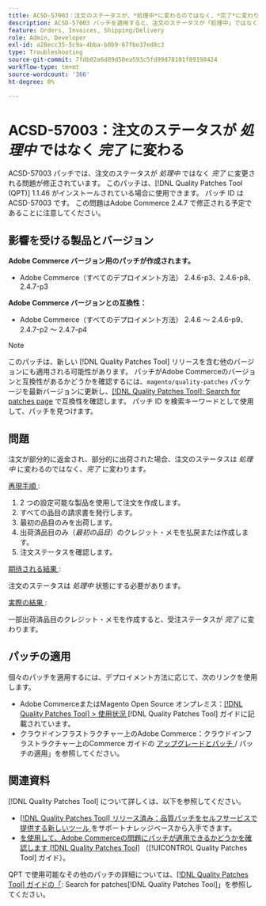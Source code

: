 ```yaml
---
title: ACSD-57003：注文のステータスが、*処理中*に変わるのではなく、*完了*に変わります
description: ACSD-57003 パッチを適用すると、注文のステータスが「処理中」ではなく「完了」に変わるAdobe Commerceの問題が修正されます。
feature: Orders, Invoices, Shipping/Delivery
role: Admin, Developer
exl-id: a28ecc35-5c9a-4bba-b0b9-67fbe37ed8c3
type: Troubleshooting
source-git-commit: 7fdb02a6d89d50ea593c5fd99d78101f89198424
workflow-type: tm+mt
source-wordcount: '366'
ht-degree: 0%

---
```


# ACSD-57003：注文のステータスが *処理中* ではなく *完了* に変わる

ACSD-57003 パッチでは、注文のステータスが *処理中* ではなく *完了* に変更される問題が修正されています。 このパッチは、[!DNL Quality Patches Tool (QPT)] 1.1.46 がインストールされている場合に使用できます。 パッチ ID は ACSD-57003 です。 この問題はAdobe Commerce 2.4.7 で修正される予定であることに注意してください。

## 影響を受ける製品とバージョン

**Adobe Commerce バージョン用のパッチが作成されます。**

* Adobe Commerce（すべてのデプロイメント方法） 2.4.6-p3、2.4.6-p8、2.4.7-p3

**Adobe Commerce バージョンとの互換性：**

* Adobe Commerce（すべてのデプロイメント方法） 2.4.6 ～ 2.4.6-p9、2.4.7-p2 ～ 2.4.7-p4

>[!NOTE]
>
>このパッチは、新しい [!DNL Quality Patches Tool] リリースを含む他のバージョンにも適用される可能性があります。 パッチがAdobe Commerceのバージョンと互換性があるかどうかを確認するには、`magento/quality-patches` パッケージを最新バージョンに更新し、[[!DNL Quality Patches Tool]: Search for patches page](https://experienceleague.adobe.com/tools/commerce-quality-patches/index.html?lang=ja) で互換性を確認します。 パッチ ID を検索キーワードとして使用して、パッチを見つけます。

## 問題

注文が部分的に返金され、部分的に出荷された場合、注文のステータスは *処理中* に変わるのではなく、*完了* に変わります。

<u> 再現手順 </u>:

1. 2 つの設定可能な製品を使用して注文を作成します。
1. すべての品目の請求書を発行します。
1. 最初の品目のみを出荷します。
1. 出荷済品目のみ（*最初の品目*）のクレジット・メモを払戻または作成します。
1. 注文ステータスを確認します。

<u> 期待される結果 </u>:

注文のステータスは _処理中_ 状態にする必要があります。

<u> 実際の結果 </u>:

一部出荷済品目のクレジット・メモを作成すると、受注ステータスが *完了* に変わります。

## パッチの適用

個々のパッチを適用するには、デプロイメント方法に応じて、次のリンクを使用します。

* Adobe CommerceまたはMagento Open Source オンプレミス：[[!DNL Quality Patches Tool] > 使用状況 ](/help/tools/quality-patches-tool/usage.md) [!DNL Quality Patches Tool] ガイドに記載されています。
* クラウドインフラストラクチャー上のAdobe Commerce：クラウドインフラストラクチャー上のCommerce ガイドの [ アップグレードとパッチ ](https://experienceleague.adobe.com/docs/commerce-cloud-service/user-guide/develop/upgrade/apply-patches.html?lang=ja)/ パッチの適用」を参照してください。

## 関連資料

[!DNL Quality Patches Tool] について詳しくは、以下を参照してください。

* [[!DNL Quality Patches Tool]  リリース済み：品質パッチをセルフサービスで提供する新しいツール ](https://experienceleague.adobe.com/ja/docs/commerce-operations/tools/quality-patches-tool/quality-patches-tool-to-self-serve-quality-patches) をサポートナレッジベースから入手できます。
* [ を使用して、Adobe Commerceの問題にパッチが適用できるかどうかを確認します  [!DNL Quality Patches Tool]](/help/tools/quality-patches-tool/patches-available-in-qpt/check-patch-for-magento-issue-with-magento-quality-patches.md) （[!UICONTROL Quality Patches Tool] ガイド）。


QPT で使用可能なその他のパッチの詳細については、[[!DNL Quality Patches Tool] ガイドの「](https://experienceleague.adobe.com/tools/commerce-quality-patches/index.html?lang=ja): Search for patches[!DNL Quality Patches Tool]」を参照してください。
